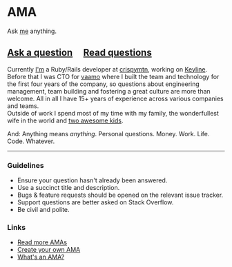 # AMA

Ask [me](http://squeakyvessel.com/about/) anything.

## [Ask a question](../../issues/new) &nbsp;&nbsp;&nbsp; [Read questions](../../issues?q=is%3Aissue+is%3Aclosed+sort%3Aupdated-desc)

Currently [I'm](https://twitter.com/benjamin) a Ruby/Rails developer at [crispymtn](https://github.com/crispymtn), working on [Keyline](https://www.keyline-mis.de/). Before that I was CTO for [vaamo](https://www.vaamo.de) where I built the team and technology for the first four years of the company, so questions about engineering management, team building and fostering a great culture are more than welcome. All in all I have 15+ years of experience across various companies and teams.  
Outside of work I spend most of my time with my family, the wonderfullest wife in the world and [two awesome kids](https://twitter.com/benjamin/status/884450502150324224).

And: Anything means *anything*. Personal questions. Money. Work. Life. Code. Whatever.

---

### Guidelines

- Ensure your question hasn't already been answered.
- Use a succinct title and description.
- Bugs & feature requests should be opened on the relevant issue tracker.
- Support questions are better asked on Stack Overflow.
- Be civil and polite.

### Links

- [Read more AMAs](https://github.com/sindresorhus/amas)
- [Create your own AMA](https://github.com/sindresorhus/amas/blob/master/create-ama.md)
- [What's an AMA?](https://en.wikipedia.org/wiki/Reddit#IAmA_and_AMA)
